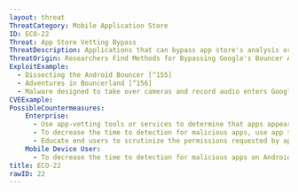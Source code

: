 ```yaml
---
layout: threat
ThreatCategory: Mobile Application Store
ID: ECO-22
Threat: App Store Vetting Bypass
ThreatDescription: Applications that can bypass app store's analysis or vetting techniques can implant malware in a legitimate app store.
ThreatOrigin: Researchers Find Methods for Bypassing Google's Bouncer Android Security [^151]
ExploitExample:
  - Dissecting the Android Bouncer [^155]
  - Adventures in Bouncerland [^156]
  - Malware designed to take over cameras and record audio enters Google Play [^99]
CVEExample:
PossibleCountermeasures:
    Enterprise:
      - Use app-vetting tools or services to determine that apps appear free of malicious behaviors or vulnerabilities prior to authorizing their use.
      - To decrease the time to detection for malicious apps, use app threat intelligence services to detect malicious apps installed on devices
      - Educate end users to scrutinize the permissions requested by apps, particularly if an updated version requests significantly different permissions than previous ones.
    Mobile Device User:
      - To decrease the time to detection for malicious apps on Android devices, use Android Verify Apps feature.
title: ECO-22
rawID: 22
---
```

